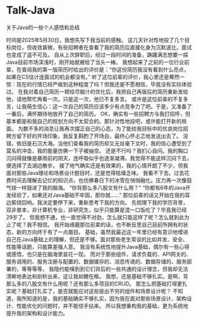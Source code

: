 # Talk-Java
关于Java的一些个人感悟和总结

时间是2025年5月30日，我想先写下我当前的感触。
这几天针对性地投了几个目标岗位，但收效甚微，有些招聘者在查看了我的简历后直接化身为沉默波比，面试也变成了遥不可及。
自从上次辞职后，经过一段时间的准备，踌躇满志想要一探Java目前市场深浅时，刚开始就被给了当头一棒。
我想起来了之前的一位行业前辈，在查阅我的第一版简历时给出的评价是：“你这份简历我没有看到什么亮点，如果在CS估计连面试的机会都没有。”
听了这位前辈的评价，我心里还是蓦然一惊：现在的行情已经严峻到这种程度了吗？但我还是不愿相信，毕竟没有实际体验过。
在我对着自己简历一顿绞尽脑汁的优化后，我把自己再版后的简历重新发给他，请他帮忙再看一次。只是这一次，他已不复多言。
或许是这位前辈的不复多言，让我萌生信心：这一次自己的简历应该多少有点竞争力了吧。于是，又准备了一番后，满怀期待地放开了自己的简历。
OK，确实有一些招聘方与我打招呼，但基本都是和我自己的规划方向不太契合的。那针对性地投吧，或许能打开新的局面。
为数不多的消息让我再次摆正自己的心态，为了能给我目标中的优良岗位招聘方留下好的开场印象，我反复斟酌了开场白，最终心怀忐忑地发送出去了。
没错，依旧是石沉大海。当他们查看我的简历却又无丝毫下文时，我的信心遭受到了莫名的冲击，我的能量仿佛一下子被抽空。
还是不行吗？我扪心自问。我的胸口沉闷得就像是暴雨前的阴天，连呼吸似乎也逐渐凝滞。我觉得不能这样沉闷下去，便选择了去湖边散步。
接了地气确实还是有效果的，我的心情开朗了不少，但我面对那些Java理论和场景设计题目时，还是觉得枯燥乏味。
我看不下去。过去花费时间去理解去记忆的知识点，也仿佛春日下的冰雪在悄悄融化。压力再一次像鼓气球一样鼓进了我的脑海。
“你背那么多八股文有什么用？”
“你都有6年的Java开发经验了，如果还对Java基础不牢固，那你就......”
那位前辈的话又开始在我的耳边萦绕回响。我决定要停下来，重新思考下我的方向。
先梳理下我的学历背景，双非普本，非计算机专业，非研究生，似乎只能算是混一口饭吃了？毕竟我已经29岁了。
但我想不通，也一直觉得不对劲，怎么就只能这样了呢？怎么就到此为止了呢？我不相信。
我开始琢磨那位前辈的话，也不断反思自己目前所拥有的状态，新的方向终于有了一点眉目。
基础，虽然我最近这一年里已经有意识地增进自己在Java基础上的理解，但还是不够。面对那些老生常谈的比如并发、安全、性能等话题，只能算差强人意。
我没有系统性地提升Java基础，偶尔有一些心得或感悟，也只是在脑海里昙花一现。
而对于那些组件，请求负载的、API网关的、服务调用的、服务注册与配置的、数据缓存的、消息传递的、数据存储的、服务部署的，等等等等，
我隐约能嗅到到它们背后的一些共通的设计理念，但我却无法清晰地表达和剖析出来，这让我如鲠在喉。
我想，还是基础不够扎实。是啊，背那么多的八股文有什么用呢？还有那么多项目的CRUD。
那怎么把基础打得更扎实呢？基础打扎实了，是否就能应对这些层出不穷的组件和场景设计呢？
不知道，我所知道的是，我的基础确实不够扎实，因为我在面对那些场景设计、架构设计、性能优化的问题时，并不能信手拈来。
所以我想重构我的基础，更为系统地提升我的架构和设计能力。
